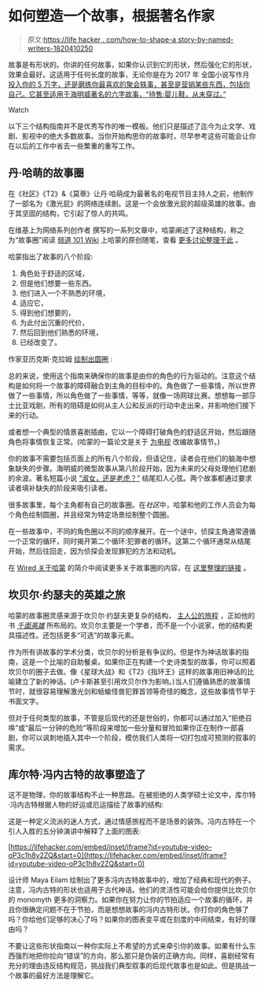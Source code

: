 # 如何塑造一个故事，根据著名作家

> 原文:[https://life hacker . com/how-to-shape-a story-by-named-writers-1820410250](https://lifehacker.com/how-to-shape-a-story-according-to-famous-writers-1820410250)

故事是有形状的。你讲的任何故事，如果你认识到它的形状，然后强化它的形状，效果会最好。这适用于任何长度的故事，无论你是在为 2017 年 全国小说写作月 [投入你的 5 万字，还是磨练你最喜欢的聚会轶事，甚至是营销某些东西，包括你自己。它甚至适用于海明威著名的六字故事，“待售:婴儿鞋，从未穿过。”](https://lifehacker.com/whats-your-plan-for-nanowrimo-1820023495) 

Watch

以下三个结构指南并不是优秀写作的唯一模板。他们只是描述了迄今为止文学、戏剧、影视中的绝大多数故事。当你开始构思你的故事时，尽早参考这些可能会让你在以后的工作中省去一些繁重的重写工作。

## **丹·哈萌的故事圈**

在《社区》《T2》&《莫蒂》让丹·哈萌成为最著名的电视节目主持人之前，他制作了一部名为《激光屁》的网络连续剧。这是一个会放激光屁的超级英雄的故事。由于其坚固的结构，它引起了惊人的共鸣。

在维基上为网络系列创作者 撰写的一系列文章中，哈蒙阐述了这种结构，称之为“故事圈”阅读 [频道 101 Wiki](http://channel101.wikia.com/wiki/Story_Structure_101:_Super_Basic_Shit) 上哈蒙的原创随笔，查看 [更多讨论整理于此](http://patricklickman.com/storycircle/) 。

哈蒙指出了故事的八个阶段:

1.  角色处于舒适的区域，
2.  但是他们想要一些东西。
3.  他们进入一个不熟悉的环境，
4.  适应它，
5.  得到他们想要的，
6.  为此付出沉重的代价，
7.  然后回到他们熟悉的环境，
8.  已经改变了。

作家亚历克斯·克拉姆 [绘制出圆圈](http://www.ghostlittle.com/blog/testing-the-dan-harmon-story-circle) :

总的来说，使用这个指南来确保你的故事是由你的角色的行为驱动的。注意这个结构是如何将一个故事的障碍融合到主角的目标中的。角色做了一些事情，所以世界做了一些事情，所以角色做了一些事情，等等，就像一场网球比赛。想想每一部莎士比亚戏剧，所有的阻碍是如何从主人公和反派的行动中走出来，并影响他们接下来的行动。

或者想一个典型的情景喜剧插曲，它以一个障碍打破角色的舒适区开始，然后跟随角色将事情恢复正常。(哈蒙的一篇论文是关于 [为电视](http://channel101.wikia.com/wiki/Story_Structure_105:_How_TV_is_Different) 改编故事情节。)

你的故事不需要包括页面上的所有八个阶段，但请记住，读者会在他们的脑海中想象缺失的步骤。海明威的微型故事从第八阶段开始，因为未来的父母处理他们悲剧的余波。著名短篇小说 [“淑女，还是老虎？”](http://www.eastoftheweb.com/short-stories/UBooks/LadyTige.shtml) 结尾扣人心弦。两个故事都通过要求读者填补缺失的阶段来吸引读者。

很多故事里，每个主角都有自己的故事圈。在*社区*中，哈蒙和他的工作人员会为每个角色绘制圆圈，并且经常为特定场景绘制整个圆圈。

在一些故事中，不同的角色圈以不同的顺序展开。在一个谜中，侦探主角通常遵循一个正常的循环，同时揭开第二个循环:犯罪者的循环。这第二个循环通常从结尾开始，然后往回走，因为侦探会发现罪犯的方法和动机。

在 [Wired 关于哈蒙](https://www.wired.com/2011/09/mf_harmon/) 的简介中阅读更多关于故事圈的内容，在 [这里整理的链接](http://patricklickman.com/storycircle/) 。

## **坎贝尔·约瑟夫的英雄之旅**

哈蒙的故事圈灵感来源于坎贝尔·约瑟夫更复杂的结构， [主人公的旅程](http://www.thewritersjourney.com/hero's_journey.htm) ，正如他的书 [*千面英雄*](https://www.amazon.com/Thousand-Faces-Collected-Joseph-Campbell/dp/1577315936/?asc_campaign=InlineText&asc_refurl=https://lifehacker.com/how-to-shape-a-story-according-to-famous-writers-1820410250&asc_source=&tag=kinjalifehackerlink-20) 所布局的。坎贝尔主要是一个学者，而不是一个小说家，他的结构更具描述性。还包括更多“可选”的故事元素。

作为所有讲故事的学术分类，坎贝尔的分析是有争议的。但是作为神话故事的指南，这是一个比喻的自助餐桌。如果你正在构建一个史诗类型的故事，你可以照着坎贝尔的圈子去做。像《星球大战》和《T2》《指环王》这样的故事用旧神话的比喻建立了新的神话。(卢卡斯甚至引用坎贝尔作为影响。)当人们遵循熟悉的故事情节时，就很容易理解激光剑和蛞蝓怪兽犯罪首领等奇怪的概念，这些故事情节早于书面文字。

但对于任何类型的故事，不管是后现代的还是世俗的，你都可以通过加入“拒绝召唤”或“最后一分钟的危险”等阶段来增加一些分量和冒险如果你正在制作一部喜剧，你可以讽刺地插入其中一个阶段，模仿我们人类将一切打包成可预测的叙事的需求。

## **库尔特·冯内古特的故事塑造了**

这不是物理，你的故事结构不止一种思路。在被拒绝的人类学硕士论文中，库尔特·冯内古特根据人物的好运或厄运描绘了故事的结构:

这是一种定义流派的迷人方式，通过情感旅程而不是场景的装饰。冯内古特在一个引人入胜的五分钟演讲中解释了上面的图表:

 [https://lifehacker.com/embed/inset/iframe?id=youtube-video-oP3c1h8v2ZQ&start=0](https://lifehacker.com/embed/inset/iframe?id=youtube-video-oP3c1h8v2ZQ&start=0) 

设计师 Maya Eilam 绘制出了更多冯内古特故事中的，增加了经典和现代的例子。注意，冯内古特的形状也适用于古代神话。他们的灵活性可能会给你提供比坎贝尔的 monomyth 更多的洞察力。如果你在努力让你的节拍适应一个故事的循环，并且你很确定问题不在于节拍，而是想想故事的冯内古特形状。你打你的角色够了吗？你给他们足够的决心了吗？如果你的图表变平或在刻度的中间结束，有好的理由吗？

不要让这些形状指南以一种你实际上不希望的方式来牵引你的故事。如果有什么东西强烈地把你拉向“错误”的方向，那么那只是伪装的正确方向。同样，喜剧经常有充分的理由违反结构规范，挑战我们典型叙事的后现代故事也是如此。但是挑战一个故事的最好方法是理解它。